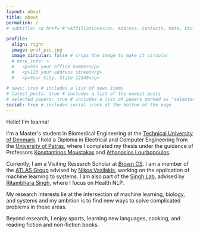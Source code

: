 ```yaml
---
layout: about
title: about
permalink: /
# subtitle: <a href='#'>Affiliations</a>. Address. Contacts. Moto. Etc.

profile:
  align: right
  image: prof_pic.jpg
  image_circular: false # crops the image to make it circular
  # more_info: >
  #   <p>555 your office number</p>
  #   <p>123 your address street</p>
  #   <p>Your City, State 12345</p>

# news: true # includes a list of news items
# latest_posts: true # includes a list of the newest posts
# selected_papers: true # includes a list of papers marked as "selected={true}"
social: true # includes social icons at the bottom of the page
---
```


Hello! I'm Ioanna!

I'm a Master's student in Biomedical Engineering at the [Technical University of Denmark](https://www.dtu.dk/english/). I hold a Diploma in Electrical and Computer Engineering from the [University of Patras](https://www.upatras.gr/en/), where I completed my thesis under the guidance of Professors [Konstantinos Moustakas](https://www.vvr.ece.upatras.gr/) and [Athanasios Lourbopoulos](https://www.pharmacology-research.gr/portal/en/home-neuro).

Currently, I am a Visiting Research Scholar at [Brown CS](https://cs.brown.edu/).
I am a member of the [ATLAS Group](https://atlas.cs.brown.edu/) advised by [Nikos Vasilakis](https://nikos.vasilak.is/), working on the application of machine learning to systems.
I am also part of the [Singh Lab](https://rsinghlab.org/), advised by [Ritambhara Singh](https://ritambharasingh.com/), where I focus on Health NLP.

My research interests lie at the intersection of machine learning, biology, and systems and my ambition is to find new ways to solve complicated problems in these areas.

Beyond research, I enjoy sports, learning new languages, cooking, and reading fiction and non-fiction books.